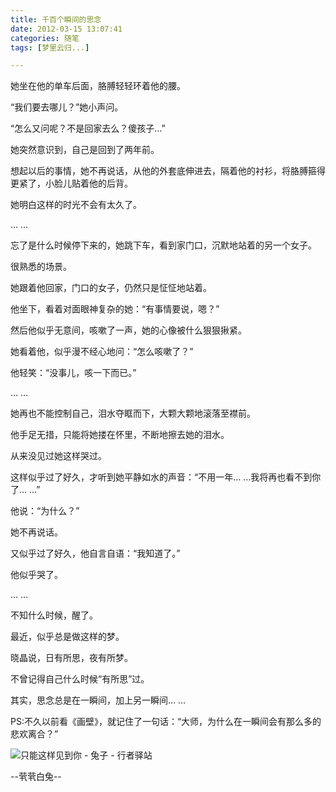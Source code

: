 ```yaml
---
title: 千百个瞬间的思念
date: 2012-03-15 13:07:41
categories: 随笔
tags: [梦里云归...]

---
```

她坐在他的单车后面，胳膊轻轻环着他的腰。

“我们要去哪儿？”她小声问。

“怎么又问呢？不是回家去么？傻孩子…”

她突然意识到，自己是回到了两年前。

想起以后的事情，她不再说话，从他的外套底伸进去，隔着他的衬衫，将胳膊箍得更紧了，小脸儿贴着他的后背。

她明白这样的时光不会有太久了。

… …

忘了是什么时候停下来的，她跳下车，看到家门口，沉默地站着的另一个女子。

很熟悉的场景。

她跟着他回家，门口的女子，仍然只是怔怔地站着。

他坐下，看着对面眼神复杂的她：“有事情要说，嗯？”

然后他似乎无意间，咳嗽了一声，她的心像被什么狠狠揪紧。

她看着他，似乎漫不经心地问：“怎么咳嗽了？”

他轻笑：“没事儿，咳一下而已。”

… …

她再也不能控制自己，泪水夺眶而下，大颗大颗地滚落至襟前。

他手足无措，只能将她搂在怀里，不断地擦去她的泪水。

从来没见过她这样哭过。

这样似乎过了好久，才听到她平静如水的声音：“不用一年… …我将再也看不到你了… …”

他说：“为什么？”

她不再说话。

又似乎过了好久，他自言自语：“我知道了。”

他似乎哭了。

… …

不知什么时候，醒了。

最近，似乎总是做这样的梦。

晓晶说，日有所思，夜有所梦。

不曾记得自己什么时候“有所思”过。

其实，思念总是在一瞬间，加上另一瞬间… …

PS:不久以前看《画壁》，就记住了一句话：“大师，为什么在一瞬间会有那么多的悲欢离合？”

![只能这样见到你 - 兔子 - 行者驿站](50384020848512959.jpg)

--茕茕白兔--

<br /><br /><br /><br />